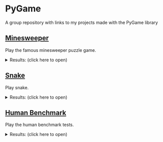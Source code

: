 # PyGame
A group repository with links to my projects made with the PyGame library


## [Minesweeper](https://github.com/EgeEken/Minesweeper)

Play the famous minesweeper puzzle game.

<details><summary>Results: (click here to open)</summary>
<p>

![image](https://user-images.githubusercontent.com/96302110/185715231-b8473ca3-27c6-47b5-8928-288c38f65575.png)

</p>
</details>

## [Snake](https://github.com/EgeEken/Snake)

Play snake.

<details><summary>Results: (click here to open)</summary>
<p>

![Snake gameplay (2)](https://user-images.githubusercontent.com/96302110/190721748-cf02d6f6-521d-43e4-94df-17f31a90965c.gif)

</p>
</details>

## [Human Benchmark](https://github.com/EgeEken/Human-Benchmark)

Play the human benchmark tests.

<details><summary>Results: (click here to open)</summary>
<p>

### Reaction Time
![reaction time gameplay fix](https://user-images.githubusercontent.com/96302110/195985409-5692d1ed-3abd-4a85-bd95-c5d28024be7c.gif)
### Sequence Memory
![sequence](https://user-images.githubusercontent.com/96302110/196301263-31e1ed65-89d0-48f2-b758-50373a658580.gif)
### Aim Trainer
![Aim](https://user-images.githubusercontent.com/96302110/196504214-85d8775a-e413-4084-919b-cc26d1671a84.gif)
### Visual Memory
![visual memory gameplay_Trim](https://user-images.githubusercontent.com/96302110/196817239-f9d0f27a-9d6b-4f45-92cf-a2c9b146aa92.gif)
### Chimp Test
![chimp test gameplay_Trim](https://user-images.githubusercontent.com/96302110/197075859-fe431622-1aae-41fd-baae-e9ab8a9c5fd7.gif)
### Number Memory
![number memory gameplay_Trim](https://user-images.githubusercontent.com/96302110/197221144-029c8fe8-9b3e-40a1-afa8-0dcc2ac0d58b.gif)
### Verbal Memory
![Verbal memory test trim](https://user-images.githubusercontent.com/96302110/197283609-a442cd38-e99d-46c1-aac8-21b7eeed0fd4.gif)
### Typing
![typing gameplay trim (2)](https://user-images.githubusercontent.com/96302110/197369222-66c8fb94-851f-4f1b-9451-ac3bdea7244c.gif)
### ALL
![all](https://user-images.githubusercontent.com/96302110/199061810-ebc1152e-92bc-4bce-9585-0d17f944a200.gif)

</p>
</details>
